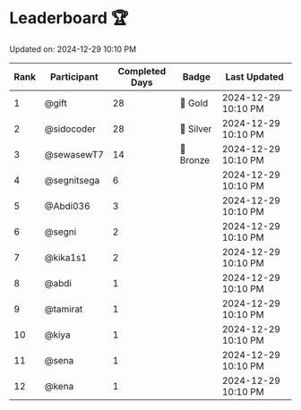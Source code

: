 # Leaderboard 🏆

Updated on: 2024-12-29 10:10 PM

| Rank | Participant       | Completed Days | Badge      | Last Updated         |
|------|-------------------|----------------|------------|----------------------|
| 1    | @gift             | 28             | 🏅 Gold     | 2024-12-29 10:10 PM |
| 2    | @sidocoder        | 28             | 🥈 Silver   | 2024-12-29 10:10 PM |
| 3    | @sewasewT7        | 14             | 🥉 Bronze   | 2024-12-29 10:10 PM |
| 4    | @segnitsega       | 6              |            | 2024-12-29 10:10 PM |
| 5    | @Abdi036          | 3              |            | 2024-12-29 10:10 PM |
| 6    | @segni            | 2              |            | 2024-12-29 10:10 PM |
| 7    | @kika1s1          | 2              |            | 2024-12-29 10:10 PM |
| 8    | @abdi             | 1              |            | 2024-12-29 10:10 PM |
| 9    | @tamirat          | 1              |            | 2024-12-29 10:10 PM |
| 10   | @kiya             | 1              |            | 2024-12-29 10:10 PM |
| 11   | @sena             | 1              |            | 2024-12-29 10:10 PM |
| 12   | @kena             | 1              |            | 2024-12-29 10:10 PM |
